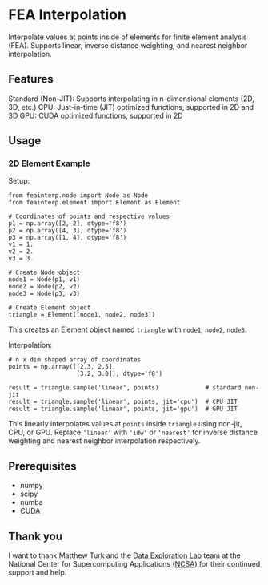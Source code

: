 # FEA Interpolation

Interpolate values at points inside of elements for finite element analysis (FEA). Supports linear, inverse distance weighting, and nearest neighbor interpolation.

## Features
Standard (Non-JIT): Supports interpolating in n-dimensional elements (2D, 3D, etc.)
CPU: Just-in-time (JIT) optimized functions, supported in 2D and 3D
GPU: CUDA optimized functions, supported in 2D

## Usage
### 2D Element Example
Setup:
```
from feainterp.node import Node as Node
from feainterp.element import Element as Element

# Coordinates of points and respective values
p1 = np.array([2, 2], dtype='f8')
p2 = np.array([4, 3], dtype='f8')
p3 = np.array([1, 4], dtype='f8')
v1 = 1.
v2 = 2.
v3 = 3.

# Create Node object
node1 = Node(p1, v1)
node2 = Node(p2, v2)
node3 = Node(p3, v3)

# Create Element object
triangle = Element([node1, node2, node3])
```
This creates an Element object named `triangle` with `node1`, `node2`, `node3`.

Interpolation:
```
# n x dim shaped array of coordinates
points = np.array([[2.3, 2.5],
                   [3.2, 3.0]], dtype='f8')

result = triangle.sample('linear', points)             # standard non-jit
result = triangle.sample('linear', points, jit='cpu')  # CPU JIT
result = triangle.sample('linear', points, jit='gpu')  # GPU JIT
```
This linearly interpolates values at `points` inside `triangle` using non-jit, CPU, or GPU. Replace `'linear'` with `'idw'` or `'nearest'` for inverse distance weighting and nearest neighbor interpolation respectively.

## Prerequisites
* numpy
* scipy
* numba
* CUDA

## Thank you
I want to thank Matthew Turk and the [Data Exploration Lab](https://dxl.ncsa.illinois.edu/people/) team at the National Center for Supercomputing Applications ([NCSA](http://www.ncsa.illinois.edu/)) for their continued support and help.
